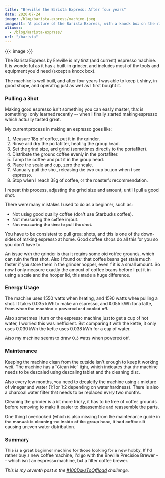 ```yaml
---
title: "Breville the Barista Express: After four years"
date: 2020-07-24
image: /blog/barista-express/machine.jpeg
imagealt: "A picture of the Barista Express, with a knock box on the right"
aliases:
  - /blog/barista-express/
url: "/barista"
---
```


{{< image >}}

The Barista Express by Breville is my first (and current) espresso machine. It
is wonderful as it has a built-in grinder, and includes most of the tools and
equipment you'd need (except a knock box).

The machine is well built, and after four years I was able to keep it shiny,
in good shape, and operating just as well as I first bought it.

### Pulling a Shot

Making good espresso isn't something you can easily master, that is something I
only learned recently -- when I finally started making espresso which actually
tasted great.

My current process in making an espresso goes like:

1. Measure 18g of coffee, put it in the grinder.
2. Rinse and dry the portafilter, heating the group head.
3. Set the grind size, and grind (sometimes directly to the portafilter).
4. Distribute the ground coffee evenly in the portafilter.
5. Tamp the coffee and put it in the group head.
6. Place the scale and cup, zero the scale.
7. Manually pull the shot, releasing the two cup button when I see espresso.
8. Stop when I reach 38g of coffee, or the roaster's recommendation.

I repeat this process, adjusting the grind size and amount, until I pull a good
shot.

There were many mistakes I used to do as a beginner, such as:

- Not using good quality coffee (don't use Starbucks coffee).
- Not measuring the coffee in/out.
- Not measuring the time to pull the shot.

You have to be consistent to pull great shots, and this is one of the
down-sides of making espresso at home. Good coffee shops do all this for you
so you don't have to.

An issue with the grinder is that it retains some old coffee grounds, which can
ruin the first shot. Also I found out that coffee beans get stale much faster
if you store them in the grinder hopper, even if it is a small amount. So now I
only measure exactly the amount of coffee beans before I put it in using a
scale and the hopper lid, this made a huge difference.

### Energy Usage

The machine uses 1550 watts when heating, and 1590 watts when pulling a shot.
It takes 0.035 kWh to make an espresso, and 0.055 kWh for a latte, from when
the machine is powered and cooled off.

Also sometimes I turn on the espresso machine just to get a cup of hot water,
I worried this was inefficient. But comparing it with the kettle, it only uses
0.030 kWh the kettle uses 0.038 kWh for a cup of water.

Also my machine seems to draw 0.3 watts when powered off.

### Maintenance

Keeping the machine clean from the outside isn't enough to keep it working
well. The machine has a "Clean Me" light, which indicates that the machine
needs to be descaled using descaling tablet and the cleaning disc.

Also every few months, you need to decalcify the machine using a mixture of
vinegar and water (1:1 or 1:2 depending on water hardness). There is also a
charcoal water filter that needs to be replaced every two months.

Cleaning the grinder is a bit more tricky, it has to be free of coffee grounds
before removing to make it easier to disassemble and reassemble the parts.

One thing I overlooked (which is also missing from the maintenance guide in the
manual) is cleaning the inside of the group head, it had coffee silt causing
uneven water distribution.

### Summary

This is a great beginner machine for those looking for a new hobby. If I'd
rather buy a new coffee machine, I'd go with the Breville Precision Brewer --
which isn't an espresso machine, but a filter coffee brewer.

*This is my seventh post in the [#100DaysToOffload](https://100daystooffload.com)
challenge.*
